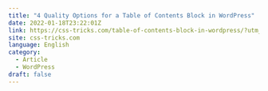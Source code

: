 ```yaml
---
title: "4 Quality Options for a Table of Contents Block in WordPress"
date: 2022-01-18T23:22:01Z
link: https://css-tricks.com/table-of-contents-block-in-wordpress/?utm_medium=RSS&utm_source=news.12bit.vn
site: css-tricks.com
language: English
category:
  - Article
  - WordPress
draft: false
---
```

